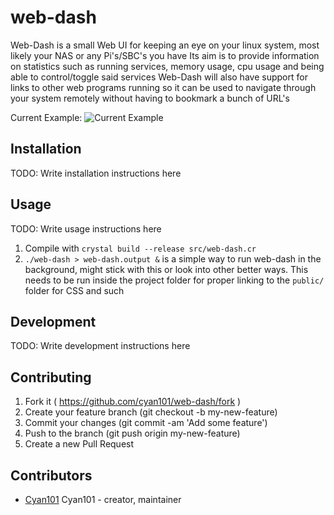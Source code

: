 # web-dash

Web-Dash is a small Web UI for keeping an eye on your linux system, most likely your NAS or any Pi's/SBC's you have
Its aim is to provide information on statistics such as running services, memory usage, cpu usage and being able to control/toggle said services
Web-Dash will also have support for links to other web programs running so it can be used to navigate through your system remotely without having to bookmark a bunch of URL's

Current Example:
![Current Example](http://i.imgur.com/D7Ckwux.png)

## Installation

TODO: Write installation instructions here

## Usage

TODO: Write usage instructions here
1. Compile with `crystal build --release src/web-dash.cr` 
2. `./web-dash > web-dash.output &` is a simple way to run web-dash in the background, might stick with this or look into other better ways. This needs to be run inside the project folder for proper linking to the `public/` folder for CSS and such

## Development

TODO: Write development instructions here

## Contributing

1. Fork it ( https://github.com/cyan101/web-dash/fork )
2. Create your feature branch (git checkout -b my-new-feature)
3. Commit your changes (git commit -am 'Add some feature')
4. Push to the branch (git push origin my-new-feature)
5. Create a new Pull Request

## Contributors

- [Cyan101](https://github.com/[your-github-name]cyan101) Cyan101 - creator, maintainer
